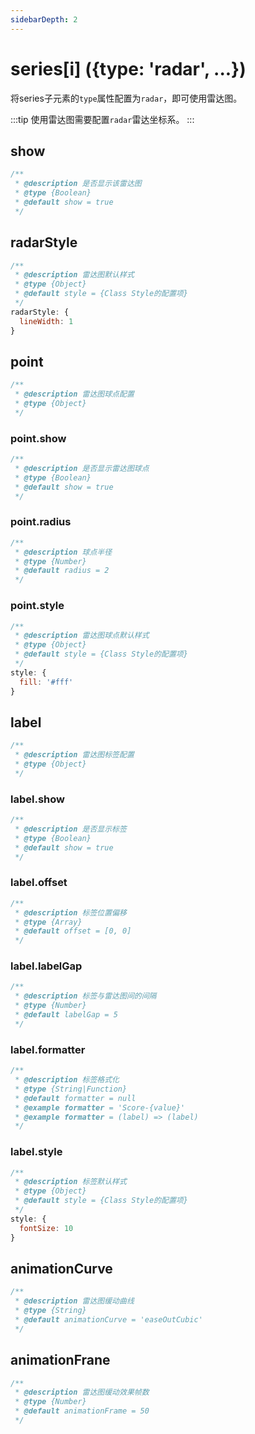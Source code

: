 ```yaml
---
sidebarDepth: 2
---
```


# series[i] ({type: 'radar', ...})

将series子元素的`type`属性配置为`radar`，即可使用雷达图。

:::tip
使用雷达图需要配置`radar`雷达坐标系。
:::

## show

```js
/**
 * @description 是否显示该雷达图
 * @type {Boolean}
 * @default show = true
 */
```

## radarStyle

```js
/**
 * @description 雷达图默认样式
 * @type {Object}
 * @default style = {Class Style的配置项}
 */
radarStyle: {
  lineWidth: 1
}
```

## point

```js
/**
 * @description 雷达图球点配置
 * @type {Object}
 */
```

### point.show

```js
/**
 * @description 是否显示雷达图球点
 * @type {Boolean}
 * @default show = true
 */
```

### point.radius

```js
/**
 * @description 球点半径
 * @type {Number}
 * @default radius = 2
 */
```

### point.style

```js
/**
 * @description 雷达图球点默认样式
 * @type {Object}
 * @default style = {Class Style的配置项}
 */
style: {
  fill: '#fff'
}
```

## label

```js
/**
 * @description 雷达图标签配置
 * @type {Object}
 */
```

### label.show

```js
/**
 * @description 是否显示标签
 * @type {Boolean}
 * @default show = true
 */
```

### label.offset

```js
/**
 * @description 标签位置偏移
 * @type {Array}
 * @default offset = [0, 0]
 */
```

### label.labelGap

```js
/**
 * @description 标签与雷达图间的间隔
 * @type {Number}
 * @default labelGap = 5
 */
```

### label.formatter

```js
/**
 * @description 标签格式化
 * @type {String|Function}
 * @default formatter = null
 * @example formatter = 'Score-{value}'
 * @example formatter = (label) => (label)
 */
```

### label.style

```js
/**
 * @description 标签默认样式
 * @type {Object}
 * @default style = {Class Style的配置项}
 */
style: {
  fontSize: 10
}
```

## animationCurve

```js
/**
 * @description 雷达图缓动曲线
 * @type {String}
 * @default animationCurve = 'easeOutCubic'
 */
```

## animationFrane

```js
/**
 * @description 雷达图缓动效果帧数
 * @type {Number}
 * @default animationFrame = 50
 */
```